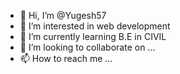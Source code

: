 - 👋 Hi, I’m @Yugesh57
- 👀 I’m interested in web development 
- 🌱 I’m currently learning B.E in CIVIL
- 💞️ I’m looking to collaborate on ...
- 📫 How to reach me ...

<!---
Yugesh57/Yugesh57 is a ✨ special ✨ repository because its `README.md` (this file) appears on your GitHub profile.
You can click the Preview link to take a look at your changes.
--->
